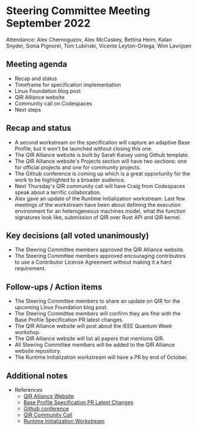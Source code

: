 # Steering Committee Meeting September 2022

Attendance: Alex Chernoguzov, Alex McCaskey, Bettina Heim, Kalan Snyder,
Sonia Pignorel, Tom Lubinski, Vicente Leyton-Ortega, Wim Lavrijsen

## Meeting agenda

- Recap and status
- Timeframe for specification implementation
- Linux Foundation blog post
- QIR Alliance website
- Community call on Codespaces
- Next steps

## Recap and status

- A second workstream on the specification will capture an adaptive
Base Profile, but it won't be launched without closing this one.
- The QIR Alliance website is built by Sarah Kaisey using Github template.
- The QIR Alliance website's Projects section will have two sections: one
for official projects and one for community projects.
- The Github conference is coming up which is a great opportunity for the work
to be highlighted to a broader audience.
- Next Thursday's QIR community call will have Craig from Codespaces speak
about a terrific collaboration.
- Alex gave an update of the Runtime Initialization workstream. Last few
meetings of the workstream have been about defining the execution environment
for an heterogeneous machines model, what the function signatures look like,
submission of QIR over Rust API and QIR kernel.

## Key decisions (all voted unanimously)

- The Steering Committee members approved the QIR Alliance website.
- The Steering Committee members approved encouraging contributors to use a
Contributor License Agreement without making it a hard requirement.

## Follow-ups / Action items

- The Steering Committee members to share an update on QIR for the upcoming
Linux Foundation blog post.
- The Steering Committee members will confirm they are fine with the
Base Profile Specification PR latest changes.
- The QIR Alliance website will post about the IEEE Quantum Week workshop.
- The QIR Alliance website will list all papers that mentions QIR.  
- All Steering Committee members will be added to the QIR Alliance website
repository.
- The Runtime Initialization workstream will have a PR by end of October.

## Additional notes

- References
  - [QIR Alliance Website](https://qir-alliance.github.io/)
  - [Base Profile Specification PR Latest Changes](https://github.com/qir-alliance/qir-spec/pull/12/files)
  - [Github conference](https://githubuniverse.com/)
  - [QIR Community Call](https://bit.ly/qir-community-call-chat)
  - [Runtime Initialization Workstream](https://github.com/amccaskey/.github/blob/main/workstreams/Runtime_Init_Finalize_EntryPoint_Workstream.md)
